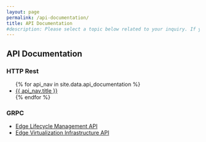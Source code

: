 ```yaml
---
layout: page
permalink: /api-documentation/
title: API Documentation
#description: Please select a topic below related to your inquiry. If you don’t find what you need, fill out the Intel® Smart Edge Open contact form.
---
```

<link rel="stylesheet" type="text/css" href="/swagger-ui/swagger-ui.css">
<div class="contentAreaAPI" style="display:none;">
    <div class="api-col-wrap">
        <div class="api-col-left"><h2><a href="/api-documentation/" class="backBtn" style="font-size:16px;"><span>&lt;</span> API Documentation</a></h2></div>
        <div class="api-col-right">
            <select name="program" id="program" class="form-control">
                <option value="">Select API</option>
                {% for api_nav in site.data.api_documentation %}
                <option value="{{ api_nav.short }}" data-ref="{{ api_nav.url }}">{{ api_nav.title }}</option>
                {% endfor %}
            </select>
        </div>
    </div>
    <!-- API Description -->
    <div class="api-description"></div>
</div>

<section class="inner-page-padding" id="swagger-ui">
    <div id="api-heading">
        <h1 class="uk-article-title blog-title uk-margin-remove-bottom">API Documentation</h1>
        <div class="boxHead boxHeadExplore boxAPI uk-child-width-1-3@m uk-grid-match uk-text-center uk-grid uk-grid-stack" data-uk-grid="">
            <div class="uk-first-column">
                <div class="boxHeadBox uk-card uk-card-default uk-box-shadow-medium uk-card-hover uk-card-body uk-inline border-radius-large border-xlight">
                    <h3 class="uk-card-title">HTTP Rest</h3>
                    <ul>
                        {% for api_nav in site.data.api_documentation %}
                        <li class="fa-angle-right"><a href="{{ api_nav.url }}" title="{{ api_nav.title }}">{{ api_nav.title }}</a></li>
                        {% endfor %}
                    </ul>
                </div>
            </div>
            <div>
                <div class="boxHeadBox uk-card uk-card-default uk-box-shadow-medium uk-card-hover uk-card-body uk-inline border-radius-large border-xlight">
                    <h3 class="uk-card-title">GRPC</h3>
                    <ul>
                        <li class="fa-angle-right"><a href="https://github.com/smart-edge-open/specs/blob/master/schema/pb/ela.proto" target="_blank" title="Edge Lifecycle Management API" rel="nofollow">Edge Lifecycle Management API</a></li>
                        <li class="fa-angle-right"><a href="https://github.com/smart-edge-open/specs/blob/master/schema/pb/eva.proto" target="_blank" title="Edge Virtualization Infrastructure API" rel="nofollow">Edge Virtualization Infrastructure API</a></li>
                    </ul>
                </div>
            </div>
        </div>
    </div>
</section>

<!--Swagger Api Code Start Here  -->  
<script src="https://code.jquery.com/jquery-3.4.1.min.js" integrity="sha256-CSXorXvZcTkaix6Yvo6HppcZGetbYMGWSFlBw8HfCJo=" crossorigin="anonymous"></script>
<script src="/swagger-ui/swagger-ui-bundle.js"></script>
<script src="/swagger-ui/swagger-ui-standalone-preset.js"></script>

<script type="text/javascript">
    var swag_url = "", api_description = "";
    var apiUrl = new URL(window.location.href);
    apiUrl = apiUrl.searchParams.get("api");
    
    if(apiUrl != null){
        //Selected Box
        $("#program").val(apiUrl);
        //Switch
        switch(apiUrl) {
            case 'eaa':
                swag_url = 'https://raw.githubusercontent.com/smart-edge-open/specs/master/schema/eaa/eaa.swagger.json';
                api_description = "<h1>Edge Application API</h1>";
                api_description += "<p>Edge Application APIs enable developers to build edge compute services capable of taking advantage of tactile applications that respond to the changing user, network or resource scenarios. In addition, these APIs can also be used to port existing public/private cloud applications to the edge based on Smart Edge Open.</p>";
            break;
            case 'controller':
                swag_url = 'https://raw.githubusercontent.com/smart-edge-open/specs/master/schema/controller/api.swagger.json';
                api_description = "<h1>Controller API</h1>";
                api_description += "<p>Controller APIs enable centralized management of Smart Edge Open edge nodes, and can be called by a UI frontend or by external orchestrators. The API provides an abstraction layer for an operations admin, enabling them to maintain a list of Smart Edge Open edge nodes, configure apps, manage policies and DNS, and more.</p>";
            break;
            case 'auth':
                swag_url = 'https://raw.githubusercontent.com/smart-edge-open/specs/master/schema/auth/auth.swagger.json';
                api_description = "<h1>Edge Application Authentication API</h1>";
                api_description += "<p>Edge Application Authentication APIs enable authentication of apps that intend to call Edge Application APIs, by validating the identity of the requesting application and issuing it a valid TLS certificate.</p>";
            break;
            case 'cups':
                swag_url = 'https://raw.githubusercontent.com/smart-edge-open/specs/master/schema/cups/cups.swagger.json';
                api_description = "<h1>Core Network Configuration API</h1>";
                api_description += "<p>Core Network Configuration APIs enable network configuration operations to be performed, such as configuring the traffic policy for the core network to steer traffic towards the edge nodes.</p>";
            break;
            case 'af':
                swag_url = 'https://raw.githubusercontent.com/smart-edge-open/specs/master/schema/af/af.openapi.yaml';
                api_description = "<h1>5G APPLICATION FUNCTION (AF)</h1><p></p>";
            break;
            case 'nef':
                swag_url = 'https://raw.githubusercontent.com/smart-edge-open/specs/master/schema/nef/nef_traffic_influence_openapi.yaml';
                api_description = "<h1>5G NETWORK EXPOSURE FUNCTION (NEF)</h1><p></p>";
            break;
            case '5goam':
                swag_url = 'https://raw.githubusercontent.com/smart-edge-open/specs/master/schema/5goam/5goam.swagger.yaml';
                api_description = "<h1>5G OAM</h1><p></p>";
            break;
            case 'emco':
                swag_url = 'https://raw.githubusercontent.com/smart-edge-open/EMCO/main/docs/emco_apis.yaml';
                api_description = "<h1>EMCO</h1><p></p>";
            break;
        }

        //Load Description
        $(".api-description").html(api_description);
        $(".contentAreaAPI").show();
        //Swagger Call
        if(swag_url != ''){
            window.swaggerUi = SwaggerUIBundle({
                url: swag_url,
                dom_id: '#swagger-ui',
                deepLinking: true,
                validatorUrl: null,  
                presets: [
                    SwaggerUIBundle.presets.apis,
                    SwaggerUIStandalonePreset
                ],
                plugins: [
                    SwaggerUIBundle.plugins.DownloadUrl
                ],
                layout: "StandaloneLayout"
            });
        }
    }

    $(function(){
        $('#program').on('change', function(e){
            var program = $(this).val();
            program = $.trim(program);
            if(program != ''){
                window.location.href = $('option:selected', this).attr('data-ref');
            }
        });
    });
</script>
